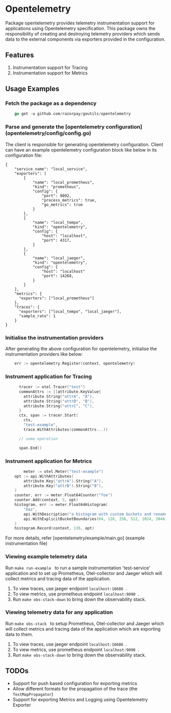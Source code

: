 # Opentelemetry
Package opentelemetry provides telemetry instrumentation support for applications
using Opentelemetry specification. This package owns the responsibility of
creating and destroying telemetry providers which sends data to the external
components via exporters provided in the configuration.

## Features
1. Instrumentation support for Tracing
2. Instrumentation support for Metrics

## Usage Examples

### Fetch the package as a dependency
```go
    go get -u github.com/razorpay/goutils/opentelemetry
```
### Parse and generate the [opentelemetry configuration] (opentelemetry/config/config.go)
The client is responsible for generating opentelemetry configuration. Client can have an example opentelemetry configuration
block like below in its configuration file:
```
{
    "service_name": "local_service",
    "exporters": [
        {
            "name": "local_prometheus",
            "kind": "prometheus",
            "config": {
                "port": 9092,
                "process_metrics": true,
                "go_metrics": true
            }
        },
        {
            "name": "local_tempo",
            "kind": "opentelemetry",
            "config": {
                "host": "localhost",
                "port": 4317,
            }
        },
        {
            "name": "local_jaeger",
            "kind": "opentelemetry",
            "config": {
                "host": "localhost"
                "port": 14268,
            }
        }
    ],
    "metrics": {
      "exporters": ["local_prometheus"]
    },
    "traces": {
      "exporters": ["local_tempo", "local_jaeger"],
      "sample_rate": 1
    }
}
```

### Initialise the instrumentation providers
After generating the above configuration for opentelemetry, initialise the instrumentation providers like below:
```go
    err := opentelemetry.Register(context, opentelemetry)
```

### Instrument application for Tracing
```go
      tracer := otel.Tracer("test")
      commonAttrs := []attribute.KeyValue{
        attribute.String("attrA", "A"),
        attribute.String("attrB", "B"),
        attribute.String("attrC", "C"),
      }
      ctx, span := tracer.Start(
        ctx,
        "test-example",
        trace.WithAttributes(commonAttrs...))

	  // some operation

      span.End()
```
### Instrument application for Metrics
```go
        meter := otel.Meter("test-example")
	opt := api.WithAttributes(
		attribute.Key("attrA").String("A"),
		attribute.Key("attrB").String("B"),
	)
	counter, err := meter.Float64Counter("foo")
	counter.Add(context, 5, opt)
	histogram, err := meter.Float64Histogram(
		"baz",
		api.WithDescription("a histogram with custom buckets and rename"),
		api.WithExplicitBucketBoundaries(64, 128, 256, 512, 1024, 2048, 4096),
	)
	histogram.Record(context, 136, opt)
```

For more details, refer [opentelemetry/example/main.go] (example instrumentation file)

### Viewing example telemetry data
Run ``` make run-example  ``` to run a sample instrumentation 'test-service' application and to set up Prometheus, Otel-collector and Jaeger which will collect metrics and tracing data
of the application.
1. To view traces, use jaeger endpoint ``` localhost:16686  ```.
2. To view metrics, use prometheus endpoint ``` localhost:9090  ```.
3. Run ``` make obs-stack-down ``` to bring down the observability stack.

### Viewing telemetry data for any application
Run ``` make obs-stack  ``` to setup Prometheus, Otel-collector and Jaeger which will collect metrics and tracing data
of the application which are exporting data to them.
1. To view traces, use jaeger endpoint ``` localhost:16686  ```.
2. To view metrics, use prometheus endpoint ``` localhost:9090  ```.
3. Run ``` make obs-stack-down ``` to bring down the observability stack.

## TODOs
- Support for push based configuration for exporting metrics
- Allow different formats for the propagation of the trace (the `TextMapPropagator`)
- Support for exporting Metrics and Logging using Opentelemetry Exporter

